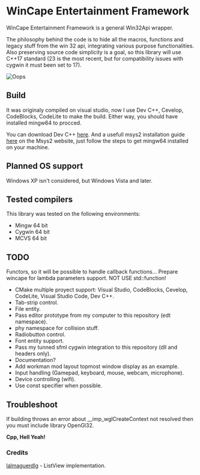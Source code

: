 # WinCape Entertainment Framework

WinCape Entertainment Framework is a general Win32Api wrapper. 

The philosophy behind the code is to hide all the macros, functions and legacy stuff from the win 32 api, integrating various purpose functionalities. Also preserving source code simplicity is a goal, so this library will use C++17 standard (23 is the most recent, but for compatibility issues with cygwin it must been set to 17).

![Oops](https://res.cloudinary.com/dc5vwax2d/image/upload/v1659298089/CapturaWinCape_l5knoe.png "Little Showcase Window")

## Build

It was originaly compiled on visual studio, now I use Dev C++, Cevelop, CodeBlocks, CodeLite to make the build. Either way, you should have installed mingw64 to procced. 

You can download Dev C++ [here](https://sourceforge.net/projects/dev-cpp/files/Binaries/Dev-C%2B%2B%204.9.9.2/devcpp-4.9.9.2_setup.exe/download).
And a usefull msys2 installation guide [here](https://www.msys2.org/) on the Msys2 website, just follow the steps to get mingw64 installed on your machine.

## Planned OS support

Windows XP isn't considered, but Windows Vista and later.

## Tested compilers

This library was tested on the following environments:
* Mingw 64 bit
* Cygwin 64 bit
* MCVS 64 bit

## TODO

Functors, so it will be possible to handle callback functions... Prepare wincape for lambda parameters support. NOT USE std::function!
* CMake multiple proyect support: Visual Studio, CodeBlocks, Cevelop, CodeLite, Visual Studio Code, Dev C++.
* Tab-strip control.
* File entity.
* Pass editor prototype from my computer to this repository (edt namespace).
* phy namespace for collision stuff.
* Radiobutton control.
* Font entity support.
* Pass my tunned sfml cygwin integration to this repository (dll and headers only).
* Documentation?
* Add workman mod layout topmost window display as an example.
* Input handling (Gamepad, keyboard, mouse, webcam, microphone).
* Device controlling (wifi).
* Use const specifier when possible.

## Troubleshoot

If building throws an error about __imp_wglCreateContext not resolved then you must include library OpenGl32.

**Cpp, Hell Yeah!**

### Credits

[lalmaguerdlg](https://github.com/lalmaguerdlg) - ListView implementation.
